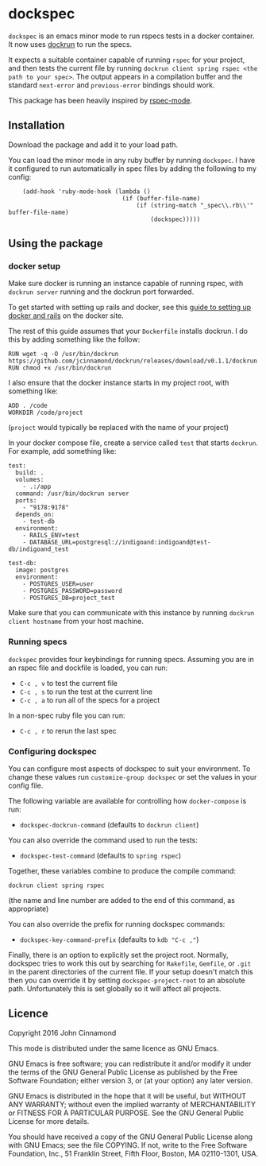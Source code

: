 # dockspec #

`dockspec` is an emacs minor mode to run rspecs tests in a docker
container. It now
uses [dockrun](https://github.com/jcinnamond/dockrun) to run the
specs.

It expects a suitable container capable of running `rspec` for your
project, and then tests the current file by running `dockrun client
spring rspec <the path to your spec>`. The output appears in a
compilation buffer and the standard `next-error` and `previous-error`
bindings should work.

This package has been heavily inspired
by [rspec-mode](https://github.com/pezra/rspec-mode).

## Installation ##

Download the package and add it to your load path.

You can load the minor mode in any ruby buffer by running `dockspec`.
I have it configured to run automatically in spec files by adding the
following to my config:

	    (add-hook 'ruby-mode-hook (lambda ()
                                    (if (buffer-file-name)
                                        (if (string-match "_spec\\.rb\\'" buffer-file-name)
                                            (dockspec)))))


## Using the package ##

### docker setup ###

Make sure docker is running an instance capable of running rspec, with
`dockrun server` running and the dockrun port forwarded.

To get started with setting up rails and docker, see this
[guide to setting up docker and rails](https://docs.docker.com/compose/rails/)
on the docker site.

The rest of this guide assumes that your `Dockerfile` installs
dockrun. I do this by adding something like the follow:


	RUN wget -q -O /usr/bin/dockrun https://github.com/jcinnamond/dockrun/releases/download/v0.1.1/dockrun
	RUN chmod +x /usr/bin/dockrun

I also ensure that the docker instance starts in my project root, with
something like:

	ADD . /code
	WORKDIR /code/project

(`project` would typically be replaced with the name of your project)

In your docker compose file, create a service called `test` that
starts `dockrun`. For example, add something like:


    test:
      build: .
      volumes:
        - .:/app
      command: /usr/bin/dockrun server
      ports:
        - "9178:9178"
      depends_on:
        - test-db
      environment:
        - RAILS_ENV=test
        - DATABASE_URL=postgresql://indigoand:indigoand@test-db/indigoand_test

	test-db:
      image: postgres
      environment:
        - POSTGRES_USER=user
        - POSTGRES_PASSWORD=password
        - POSTGRES_DB=project_test

Make sure that you can communicate with this instance by running
`dockrun client hostname` from your host machine.

### Running specs ###

`dockspec` provides four keybindings for running specs. Assuming you
are in an rspec file and dockfile is loaded, you can run:

 - `C-c , v` to test the current file
 - `C-c , s` to run the test at the current line
 - `C-c , a` to run all of the specs for a project

In a non-spec ruby file you can run:

 - `C-c , r` to rerun the last spec

### Configuring dockspec ###

You can configure most aspects of dockspec to suit your environment.
To change these values run `customize-group dockspec` or set the
values in your config file.

The following variable are available for controlling how
`docker-compose` is run:

 - `dockspec-dockrun-command` (defaults to `dockrun client`)

You can also override the command used to run the tests:

 - `dockspec-test-command` (defaults to `spring rspec`)

Together, these variables combine to produce the compile command:

	dockrun client spring rspec

(the name and line number are added to the end of this command, as
appropriate)

You can also override the prefix for running dockspec commands:

 - `dockspec-key-command-prefix` (defaults to `kdb "C-c ,"`)

Finally, there is an option to explicitly set the project root.
Normally, dockspec tries to work this out by searching for `Rakefile`,
`Gemfile`, or `.git` in the parent directories of the current file. If
your setup doesn't match this then you can override it by setting
`dockspec-project-root` to an absolute path. Unfortunately this is set
globally so it will affect all projects.

## Licence ##

Copyright 2016 John Cinnamond

This mode is distributed under the same licence as GNU Emacs.

GNU Emacs is free software; you can redistribute it and/or modify
it under the terms of the GNU General Public License as published by
the Free Software Foundation; either version 3, or (at your option)
any later version.

GNU Emacs is distributed in the hope that it will be useful,
but WITHOUT ANY WARRANTY; without even the implied warranty of
MERCHANTABILITY or FITNESS FOR A PARTICULAR PURPOSE.  See the
GNU General Public License for more details.

You should have received a copy of the GNU General Public License
along with GNU Emacs; see the file COPYING.  If not, write to the
Free Software Foundation, Inc., 51 Franklin Street, Fifth Floor,
Boston, MA 02110-1301, USA.
